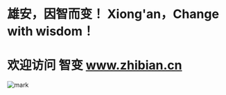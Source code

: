 # 雄安，因智而变！  Xiong'an，Change with wisdom！
# 欢迎访问 智变 www.zhibian.cn
![mark](http://git.zhibian.cn/img/221231243.png?imageslim)
